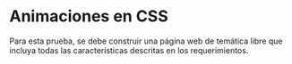 # Animaciones en CSS
Para esta prueba, se debe construir una página web de temática libre que incluya todas las
características descritas en los requerimientos.

